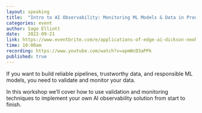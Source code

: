 ```yaml
---
layout: speaking
title:  "Intro to AI Observability: Monitoring ML Models & Data in Production - Workshop"
categories: event
author: Sage Elliott
date:   2022-09-21
link: https://www.eventbrite.com/e/applications-of-edge-ai-dickson-neoh-phd-tickets-424614361987?aff=sage
time: 10:00am
recording: https://www.youtube.com/watch?v=apmWcD3aPPk
published: true
---
```


If you want to build reliable pipelines, trustworthy data, and responsible ML models, you need to validate and monitor your data.

In this workshop we’ll cover how to use validation and monitoring techniques to implement your own AI observability solution from start to finish.

